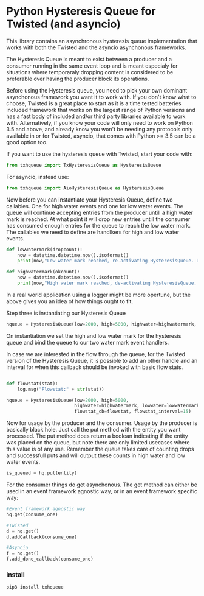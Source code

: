 # Python  Hysteresis Queue for Twisted (and asyncio)

This library contains an asynchronous hysteresis queue implementation that works
with both the Twisted and the asyncio asynchonous frameworks. 

The Hysteresis Queue is meant to exist between a producer and a consumer running
in the same event loop and is meant especialy for situations where temporaraly 
dropping content is considered to be preferable over having the producer block its
operations. 

Before using the Hysteresis queue, you need to pick your own dominant asynchonous 
framework you want it to work with. If you don't know what to choose, Twisted is a 
great place to start as it is a time tested batteries included framework that works
on the largest range of Python versions and has a fast body of included and/or third
party libraries available to work with. Alternatively, if you know your code will only
need to work on Python 3.5 and above, and already know you won't be needing any protocols
only available in or for Twisted, asyncio, that comes with Python >= 3.5 can be a good
option too.

If you want to use the hysteresis queue with Twisted, start your code with:

```python
from txhqueue import TxHysteresisQueue as HysteresisQueue
```

For asyncio, instead use:
```python
from txhqueue import AioHysteresisQueue as HysteresisQueue
```

Now before you can instantiate your Hysteresis Queue, define two callables. One for high water events and one for low water events. The queue will continue accepting entries from the producer untill a high water mark is reached. At what point it will drop new entries untill the consumer has consumed enough entries for the queue to reach the low water mark. The callables we need to define are handlkers for high and low water events.

```python
def lowwatermark(dropcount):
    now = datetime.datetime.now().isoformat()
    print(now,"Low water mark reached, re-activating HysteresisQueue. Drop count =", dropcount)

def highwatermark(okcount):
    now = datetime.datetime.now().isoformat()
    print(now,"High water mark reached, de-activating HysteresisQueue. OK count =", okcount)
```

In a real world application using a logger might be more opertune, but the above gives you an idea of how things ought to fit.

Step three is instantiating our Hysteresis Queue

```python
hqueue = HysteresisQueue(low=2000, high=5000, highwater=highwatermark, lowwater=lowwatermark)
```

On instantiation we set the high and low water mark for the hysteresis queue and bind the queue to our two water mark event handlers.


In case we are interested in the flow through the queue, for the Twisted version of the Hysteresis Queue, it is possible to add an other handle and an interval for when this callback should be invoked with basic flow stats.

```python

def flowstat(stat):
    log.msg("Flowstat:" + str(stat))

hqueue = HysteresisQueue(low=2000, high=5000,
                         highwater=highwatermark, lowwater=lowwatermark,
						 flowstat_cb=flowstat, flowstat_interval=15)

```

Now for usage by the producer and the consumer. Usage by the producer is basically black hole. Just call the put method with the entity you want processed. The put method does return a boolean indicating if the entity was placed on the queue, but note there are only limited usecases where this value is of any use. Remember the queue takes care of counting drops and successfull puts and will output these counts in high water and low water events.


```python
is_queued = hq.put(entity)
```

For the consumer things do get asynchonous. The get method can either be used in an event framework agnostic way, or in an event framework specific way:

```python
#Event framework agnostic way
hq.get(consume_one)

#Twisted
d = hq.get()
d.addCallback(consume_one)

#Asyncio
f = hq.get()
f.add_done_callback(consume_one)
```

### install

```
pip3 install txhqueue
```
